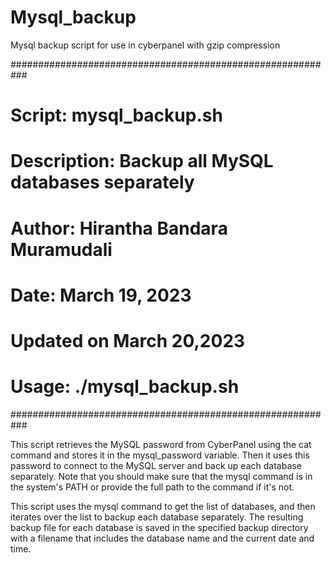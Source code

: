 # Mysql_backup

Mysql backup script for use in cyberpanel with gzip compression

###########################################################

# Script: mysql_backup.sh

# Description: Backup all MySQL databases separately

# Author: Hirantha Bandara Muramudali

# Date: March 19, 2023

# Updated on March 20,2023

# Usage: ./mysql_backup.sh

###########################################################

This script retrieves the MySQL password from CyberPanel using the cat command and stores it in the mysql_password variable. Then it uses this password to connect to the MySQL server and back up each database separately. Note that you should make sure that the mysql command is in the system's PATH or provide the full path to the command if it's not.

This script uses the mysql command to get the list of databases, and then iterates over the list to backup each database separately. The resulting backup file for each database is saved in the specified backup directory with a filename that includes the database name and the current date and time.
